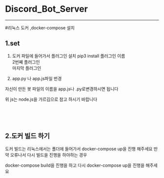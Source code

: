 # Discord_Bot_Server
---

#<a hrae="https://github.com/TeamArray/Discord_Bot_Server/1.sh">리눅스 도커 ,docker-compose 설치</a>

1.set
---
1. 도커 파일에 들어가서 플러그인 설치
pip3 install 플러그인 이름\
              2번쪠 플러그인\
              마지막 플러그인

2. app.py 나 app.js파일 번경

자신이 만든 봇 파일의 이름을 app.js나 .py로변경하시면 됩니다

위 js는 node.js을 가르김으로 참고 하시기 바랍니다

</br>
</br>
</br>


2.도커 빌드 하기 
---
도커 빌드는 리눅스에서는 폴더에 들어가서 
docker-compose up을 진행 해주세요
만약 오류나서 다시 빌드을 진행을 하야하는 경우

docker-compose build을 진행을 하고 
다시 docker-compose up을 진행을 해주세요

